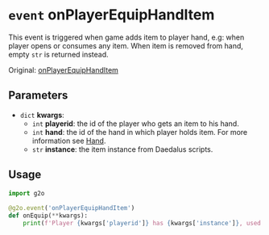 # `event` onPlayerEquipHandItem
This event is triggered when game adds item to player hand, e.g: when player opens or consumes any item. When item is removed from hand, empty `str` is returned instead.

Original: [onPlayerEquipHandItem](https://gothicmultiplayerteam.gitlab.io/docs/0.3.0/script-reference/server-events/player/onPlayerEquipHandItem/)

## Parameters
* `dict` **kwargs**:
    * `int` **playerid**: the id of the player who gets an item to his hand.
    * `int` **hand**: the id of the hand in which player holds item. For more information see [Hand](../../constants/hand.md).
    * `str` **instance**: the item instance from Daedalus scripts.
    
## Usage
```python
import g2o
        
@g2o.event('onPlayerEquipHandItem')
def onEquip(**kwargs):
    print(f'Player {kwargs['playerid']} has {kwargs['instance']}, used hand with id {kwargs['hand']}')
```